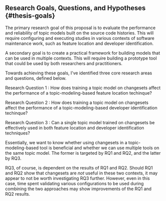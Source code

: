 ## Research Goals, Questions, and Hypotheses {#thesis-goals}

The primary research goal of this proposal is to evaluate the performance and
reliability of topic models built on the source code histories. This will
require configuring and executing studies in various contexts of software
maintenance work, such as feature location and developer identification.

A secondary goal is to create a practical framework for building models that
can be used in multiple contexts. This will require building a prototype tool
that could be used by both researchers and practitioners.

Towards achieving these goals, I've identified three core research areas and
questions, defined below.

Research Question 1
:   How does training a topic model on changesets affect the performance of a
topic-modeling-based feature location techinque?

Research Question 2
:   How does training a topic model on changesets affect the performance of a
topic-modeling-based developer identification techinque?

Research Question 3
:   Can a single topic model trained on changesets be effectively used in both
feature location and developer identification techniques?

Essentially, we want to know whether using changesets in a topic-modeling-based
tool is beneficial and whether we can use multiple tools on the same topic
model. The former is targeted by RQ1 and RQ2, and the latter by RQ3.

RQ3, of course, is dependent on the results of RQ1 and RQ2. Should RQ1 and RQ2
show that changesets are *not* useful in these two contexts, it may appear to
not be worth investigating RQ3 further. However, even in this case, time spent
validating various configurations to be used during combining the two
approaches may show improvements of the RQ1 and RQ2 results.
